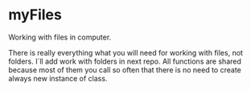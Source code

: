 # myFiles
Working with files in computer.

There is really everything what you will need for working with files, not folders. I´ll add work with folders in next repo.
All functions are shared because most of them you call so often that there is no need to create always new instance of class.
